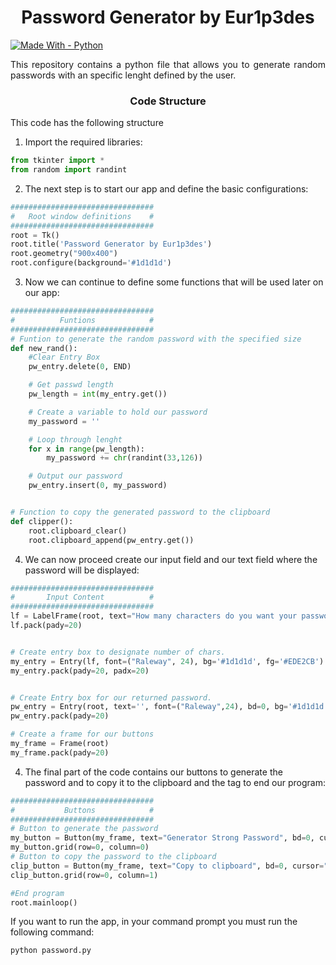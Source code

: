 <h1 align="center">Password Generator by Eur1p3des</h1>

[![Made With - Python](https://img.shields.io/badge/Made_With-Python-2ea44f?style=for-the-badge&logo=python)](https://python.org)

<p align="justify">This repository contains a python file that allows you to generate random passwords with an specific lenght defined by the user.</p>

<h3 align="center"> Code Structure </h3>
<p align="justify"> This code has the following structure</p>

1. Import the required libraries:

```py
from tkinter import *
from random import randint
```
2. The next step is to start our app and define the basic configurations:

```py
################################
#   Root window definitions    #
################################
root = Tk()
root.title('Password Generator by Eur1p3des')
root.geometry("900x400")
root.configure(background='#1d1d1d')
```
3. Now we can continue to define some functions that will be used later on our app:

```py
################################
#          Funtions            #
################################
# Funtion to generate the random password with the specified size
def new_rand():
    #Clear Entry Box
    pw_entry.delete(0, END)

    # Get passwd length
    pw_length = int(my_entry.get())

    # Create a variable to hold our password
    my_password = ''

    # Loop through lenght
    for x in range(pw_length):
        my_password += chr(randint(33,126))

    # Output our password
    pw_entry.insert(0, my_password)


# Function to copy the generated password to the clipboard
def clipper():
    root.clipboard_clear()
    root.clipboard_append(pw_entry.get())
```
4. We can now proceed create our input field and our text field where the password will be displayed:

```py
################################
#       Input Content          #
################################
lf = LabelFrame(root, text="How many characters do you want your password?", font=("Raleway", 24), bg='#1d1d1d', fg='#EDE2CB')
lf.pack(pady=20)


# Create entry box to designate number of chars.
my_entry = Entry(lf, font=("Raleway", 24), bg='#1d1d1d', fg='#EDE2CB')
my_entry.pack(pady=20, padx=20)


# Create Entry box for our returned password.
pw_entry = Entry(root, text='', font=("Raleway",24), bd=0, bg='#1d1d1d', fg='#EDE2CB')
pw_entry.pack(pady=20)

# Create a frame for our buttons
my_frame = Frame(root)
my_frame.pack(pady=20)
```
4. The final part of the code contains our buttons to generate the password and to copy it to the clipboard
and the tag to end our program:

```py
################################
#           Buttons            #
################################
# Button to generate the password
my_button = Button(my_frame, text="Generator Strong Password", bd=0, cursor="hand1", command=new_rand, font=("Raleway",18), bg='#1d1d1d', fg='#EDE2CB', activeforeground='#1d1d1d', activebackground='#EDE2CB')
my_button.grid(row=0, column=0)
# Button to copy the password to the clipboard
clip_button = Button(my_frame, text="Copy to clipboard", bd=0, cursor="hand1", command=clipper, font=("Raleway", 18), bg='#1d1d1d', fg='#EDE2CB', activeforeground='#1d1d1d', activebackground='#EDE2CB')
clip_button.grid(row=0, column=1)

#End program
root.mainloop()
```

If you want to run the app, in your command prompt you must run the following command:
```sh
python password.py
```
